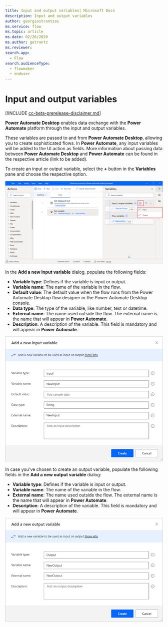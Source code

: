 ```yaml
---
title: Input and output variables| Microsoft Docs
description: Input and output variables
author: georgiostrantzas
ms.service: flow
ms.topic: article
ms.date: 02/26/2020
ms.author: getrantz
ms.reviewer:
search.app: 
  - Flow
search.audienceType: 
  - flowmaker
  - enduser
---
```


# Input and output variables

[!INCLUDE [cc-beta-prerelease-disclaimer.md](../../includes/cc-beta-prerelease-disclaimer.md)]

**Power Automate Desktop** enables data exchange with the **Power Automate** platform through the input and output variables.

These variables are passed to and from **Power Automate Desktop**, allowing you to create sophisticated flows. Ιn **Power Automate**, any input variables will be added to the UI action as fields. More information about passing data between **Power Automate Desktop** and **Power Automate** can be found in the respective article (link to be added).

To create an input or output variable, select the **+**  button in the **Variables** pane and choose the respective option.

![The plus button in the Variables pane to create new input and output variables.](media\input-output-variables\create-input-output-variable.png)

  
In the **Add a new input variable** dialog, populate the following fields:
- **Variable type**: Defines if the variable is input or output.
- **Variable name**: The name of the variable in the flow.
- **Default value**: The default value when the flow runs from the Power Automate Desktop flow designer or the Power Automate Desktop console.
- **Data type**: The type of the variable, like number, text or datetime.
- **External name**: The name used outside the flow. The external name is the name that will appear in **Power Automate**.
- **Description**: A description of the variable. This field is mandatory and will appear in **Power Automate**.

![The Add a new input variable dialog](media\input-output-variables\Add-new-input-variable-window.png)

In case you've chosen to create an output variable, populate the following fields in the **Add a new output variable** dialog:
- **Variable type**: Defines if the variable is input or output.
- **Variable name**: The name of the variable in the flow.
- **External name**: The name used outside the flow. The external name is the name that will appear in **Power Automate**.
- **Description**: A description of the variable. This field is mandatory and will appear in **Power Automate**.

![The Add a new output variable dialog](media\input-output-variables\Add-new-output-variable-window.png)